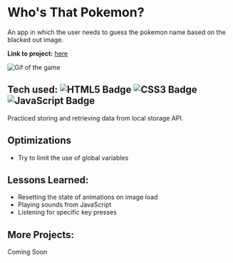 # Who's That Pokemon?
An app in which the user needs to guess the pokemon name based on the blacked out image.

**Link to project:** [here](https://codepen.io/Sevve/pen/zYWZNZW)

![Gif of the game](https://media.giphy.com/media/DjrT0JykyD2Zn8QOyY/giphy.gif)

## Tech used: ![HTML5 Badge](https://img.shields.io/badge/-HTML5-E34F26?logo=HTML5&logoColor=white&style=flat) ![CSS3 Badge](https://img.shields.io/badge/-CSS3-1572B6?logo=CSS3&logoColor=white&style=flat) ![JavaScript Badge](https://img.shields.io/badge/-JavaScript-F7DF1E?logo=CSS3&logoColor=white&style=flat)

Practiced storing and retrieving data from local storage API.

## Optimizations

- Try to limit the use of global variables

## Lessons Learned:

- Resetting the state of animations on image load 
- Playing sounds from JavaScript
- Listening for specific key presses

## More Projects:

Coming Soon
